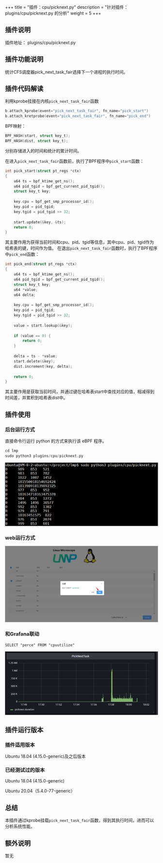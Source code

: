 +++
title = "插件：cpu/picknext.py"
description = "针对插件：plugins/cpu/picknext.py 的分析"
weight = 5
+++

## 插件说明
插件地址： plugins/cpu/picknext.py

## 插件功能说明
统计CFS调度器pick_next_task_fair选择下一个进程的执行时间。

## 插件代码解读

利用kprobe挂接在内核`pick_next_task_fair`函数
```c
b.attach_kprobe(event="pick_next_task_fair", fn_name="pick_start")
b.attach_kretprobe(event="pick_next_task_fair", fn_name="pick_end")
```
BPF映射：
```c
BPF_HASH(start, struct key_t);
BPF_HASH(dist, struct key_t);
```
分别存储进入的时间和统计的累计时间。

在进入`pick_next_task_fair`函数前，执行了BPF程序中`pick_start`函数：
```c
int pick_start(struct pt_regs *ctx)
{
    u64 ts = bpf_ktime_get_ns();
    u64 pid_tgid = bpf_get_current_pid_tgid();
    struct key_t key;

    key.cpu = bpf_get_smp_processor_id();
    key.pid = pid_tgid;
    key.tgid = pid_tgid >> 32;

    start.update(&key, &ts);
    return 0;
}
```
其主要作用为获得当前时间和cpu、pid、tgid等信息，其中cpu、pid、tgid作为哈希表的键，时间作为值。
在退出`pick_next_task_fair`函数时，执行了BPF程序中`pick_end`函数：

```c
int pick_end(struct pt_regs *ctx)
{
    u64 ts = bpf_ktime_get_ns();
    u64 pid_tgid = bpf_get_current_pid_tgid();
    struct key_t key;
    u64 *value;
    u64 delta;

    key.cpu = bpf_get_smp_processor_id();
    key.pid = pid_tgid;
    key.tgid = pid_tgid >> 32;

    value = start.lookup(&key);

    if (value == 0) {
        return 0;
    }

    delta = ts - *value;
    start.delete(&key);
    dist.increment(key, delta);

    return 0;
}
```
其主要作用是获取当前时间，并通过键在哈希表start中查找对应的值，相减得到时间差，并累积到哈希表dist中。
## 插件使用

### 后台运行方式
直接命令行运行 python 的方式来执行该 eBPF 程序。

```python
cd lmp
sudo python3 plugins/cpu/picknext.py
```

![image-20220128180136196](images/image-20220128180136196.png)

### web运行方式

![image-20220128180701441](images/image-20220128180701441.png)

### 和Grafana联动

```
SELECT "perce" FROM "cpuutilize" 
```

![image_20220128180234](images/image-20220128180234.png)

## 插件运行版本
### 插件适用版本
Ubuntu 18.04 (4.15.0-generic)及之后版本
### 已经测试过的版本

Ubuntu 18.04 (4.15.0-generic)

Ubuntu 20.04（5.4.0-77-generic）

## 总结

本插件通过kprobe挂载`pick_next_task_fair`函数，得到其执行时间，进而可以分析系统性能。

## 额外说明

暂无